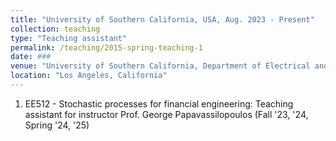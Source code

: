 ```yaml
---
title: "University of Southern California, USA, Aug. 2023 - Present"
collection: teaching
type: "Teaching assistant"
permalink: /teaching/2015-spring-teaching-1
date: ###
venue: "University of Southern California, Department of Electrical and Computer Engineering"
location: "Los Angeles, California"
---
```


1. EE512 - Stochastic processes for financial engineering: Teaching assistant for instructor Prof. George Papavassilopoulos (Fall '23, '24, Spring '24, '25)
